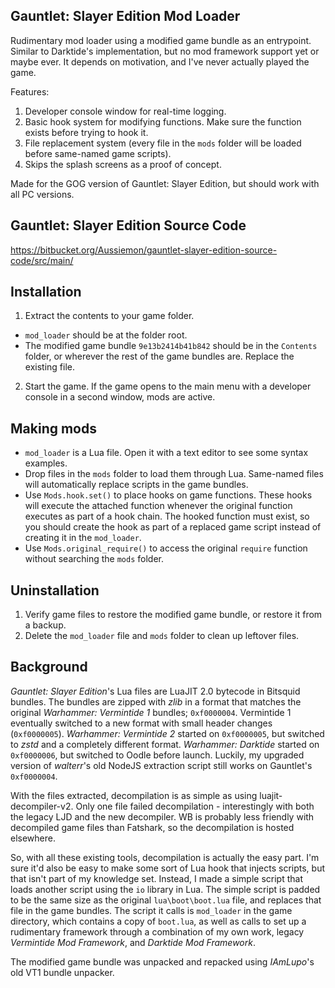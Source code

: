 ## Gauntlet: Slayer Edition Mod Loader

Rudimentary mod loader using a modified game bundle as an entrypoint. Similar to Darktide's implementation, but no mod framework support yet or maybe ever. It depends on motivation, and I've never actually played the game.

Features:

1. Developer console window for real-time logging.
2. Basic hook system for modifying functions. Make sure the function exists before trying to hook it.
3. File replacement system (every file in the `mods` folder will be loaded before same-named game scripts).
4. Skips the splash screens as a proof of concept.

Made for the GOG version of Gauntlet: Slayer Edition, but should work with all PC versions.

## Gauntlet: Slayer Edition Source Code
https://bitbucket.org/Aussiemon/gauntlet-slayer-edition-source-code/src/main/

## Installation

1. Extract the contents to your game folder.
  - `mod_loader` should be at the folder root.
  - The modified game bundle `9e13b2414b41b842` should be in the `Contents` folder, or wherever the rest of the game bundles are. Replace the existing file.
2. Start the game. If the game opens to the main menu with a developer console in a second window, mods are active.

## Making mods

- `mod_loader` is a Lua file. Open it with a text editor to see some syntax examples.
- Drop files in the `mods` folder to load them through Lua. Same-named files will automatically replace scripts in the game bundles.
- Use `Mods.hook.set()` to place hooks on game functions. These hooks will execute the attached function whenever the original function executes as part of a hook chain. The hooked function must exist, so you should create the hook as part of a replaced game script instead of creating it in the `mod_loader`.
- Use `Mods.original_require()` to access the original `require` function without searching the `mods` folder.

## Uninstallation

1. Verify game files to restore the modified game bundle, or restore it from a backup.
2. Delete the `mod_loader` file and `mods` folder to clean up leftover files.

## Background

_Gauntlet: Slayer Edition_'s Lua files are LuaJIT 2.0 bytecode in Bitsquid bundles. The bundles are zipped with _zlib_ in a format that matches the original _Warhammer: Vermintide 1_ bundles; `0xf0000004`. Vermintide 1 eventually switched to a new format with small header changes (`0xf0000005`). _Warhammer: Vermintide 2_ started on `0xf0000005`, but switched to _zstd_ and a completely different format. _Warhammer: Darktide_ started on `0xf0000006`, but switched to Oodle before launch. Luckily, my upgraded version of _walterr_'s old NodeJS extraction script still works on Gauntlet's `0xf0000004`.

With the files extracted, decompilation is as simple as using luajit-decompiler-v2. Only one file failed decompilation - interestingly with both the legacy LJD and the new decompiler. WB is probably less friendly with decompiled game files than Fatshark, so the decompilation is hosted elsewhere.

So, with all these existing tools, decompilation is actually the easy part. I'm sure it'd also be easy to make some sort of Lua hook that injects scripts, but that isn't part of my knowledge set. Instead, I made a simple script that loads another script using the `io` library in Lua. The simple script is padded to be the same size as the original `lua\boot\boot.lua` file, and replaces that file in the game bundles. The script it calls is `mod_loader` in the game directory, which contains a copy of `boot.lua`, as well as calls to set up a rudimentary framework through a combination of my own work, legacy _Vermintide Mod Framework_, and _Darktide Mod Framework_.

The modified game bundle was unpacked and repacked using _IAmLupo_'s old VT1 bundle unpacker.
